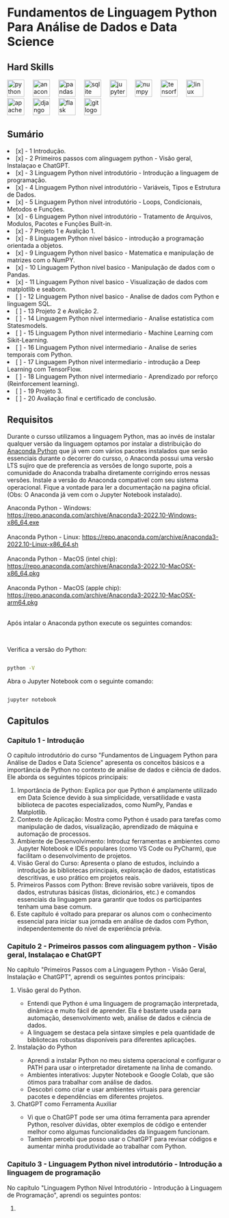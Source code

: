 # Fundamentos de Linguagem Python Para Análise de Dados e Data Science

## Hard Skills

<div align="left">
  <img src="https://cdn.jsdelivr.net/gh/devicons/devicon/icons/python/python-original.svg" height="40" alt="python logo"  />
  <img width="12" />
  <img src="https://cdn.jsdelivr.net/gh/devicons/devicon/icons/anaconda/anaconda-original.svg" height="40" alt="anaconda logo"  />
  <img width="12" />
  <img src="https://cdn.jsdelivr.net/gh/devicons/devicon/icons/pandas/pandas-original.svg" height="40" alt="pandas logo"  />
  <img width="12" />
  <img src="https://cdn.jsdelivr.net/gh/devicons/devicon/icons/sqlite/sqlite-original.svg" height="40" alt="sqlite logo"  />
  <img width="12" />
  <img src="https://cdn.jsdelivr.net/gh/devicons/devicon/icons/jupyter/jupyter-original.svg" height="40" alt="jupyter logo"  />
  <img width="12" />
  <img src="https://cdn.jsdelivr.net/gh/devicons/devicon/icons/numpy/numpy-original.svg" height="40" alt="numpy logo"  />
  <img width="12" />
  <img src="https://cdn.jsdelivr.net/gh/devicons/devicon/icons/tensorflow/tensorflow-original.svg" height="40" alt="tensorflow logo"  />
  <img width="12" />
  <img src="https://cdn.jsdelivr.net/gh/devicons/devicon/icons/linux/linux-original.svg" height="40" alt="linux logo"  />
  <img width="12" />
  <img src="https://cdn.jsdelivr.net/gh/devicons/devicon/icons/apachekafka/apachekafka-original.svg" height="40" alt="apachekafka logo"  />
  <img width="12" />
  <img src="https://cdn.jsdelivr.net/gh/devicons/devicon/icons/django/django-plain.svg" height="40" alt="django logo"  />
  <img width="12" />
  <img src="https://cdn.jsdelivr.net/gh/devicons/devicon/icons/flask/flask-original.svg" height="40" alt="flask logo"  />
  <img width="12" />
  <img src="https://cdn.jsdelivr.net/gh/devicons/devicon/icons/git/git-original.svg" height="40" alt="git logo"  />
</div>

###

## Sumário

<lu>
  <li>[x] - 1 Introdução.</li>
  <li>[x] - 2 Primeiros passos com alinguagem python - Visão geral, Instalaçao e ChatGPT.</li>
  <li>[x] - 3 Linguagem Python nivel introdutório - Introdução a linguagem de programação.</li>
  <li>[x] - 4 Linguagem Python nivel introdutório - Variáveis, Tipos e Estrutura de Dados.</li>
  <li>[x] - 5 Linguagem Python nivel introdutório - Loops, Condicionais, Metodos e Funções.</li>
  <li>[x] - 6 Linguagem Python nivel introdutório - Tratamento de Arquivos, Modulos, Pacotes e Funções Built-in.</li>
  <li>[x] - 7 Projeto 1 e Avalição 1.</li>
  <li>[x] - 8 Linguagem Python nivel básico - introdução a programação orientada a objetos.</li>
  <li>[x] - 9 Linguagem Python nivel basico - Matematica e manipulação de matrizes com o NumPY.</li>
  <li>[x] - 10 Linguagem Python nivel basico - Manipulação de dados com o Pandas.</li>
  <li>[x] - 11 Linguagem Python nivel basico - Visualização de dados com matplotlib e seaborn.</li>
  <li>[ ] - 12 Linguagem Python nivel basico - Analise de dados com Python e linguagem SQL.</li>
  <li>[ ] - 13 Projeto 2 e Avalição 2.</li>
  <li>[ ] - 14 Linguagem Python nivel intermediario - Analise estatistica com Statesmodels.</li>
  <li>[ ] - 15 Linguagem Python nivel intermediario - Machine Learning com Sikit-Learning.</li>
  <li>[ ] - 16 Linguagem Python nivel intermediario - Analise de series temporais com Python.</li>
  <li>[ ] - 17 Linguagem Python nivel intermediario - introdução a Deep Learning com TensorFlow.</li>
  <li>[ ] - 18 Linguagem Python nivel intermediario - Aprendizado por reforço (Reinforcement learning).</li>
  <li>[ ] - 19 Projeto 3.</li>
  <li>[ ] - 20 Avaliação final e certificado de conclusão.</li>
</lu>

## Requisitos
<p>Durante o cursso utilizamos a linguagem Python, mas ao invés de instalar qualquer versão da linguagem optamos por instalar a distribuição do <a href="https://www.anaconda.com/download">Anaconda Python</a> que já vem com vários pacotes instalados que serão essenciais durante o decorrer do cursso,
  o Anaconda possui uma versão LTS sujiro que de preferencia as versões de longo suporte, pois a comunidade do Anaconda trabalha diretamente corrigindo erros nessas versões. Instale a versão do Anaconda compativel com seu sistema operacional. Fique a vontade 
  para ler a documentação na pagina oficial.<br> (Obs: O Anaconda já vem com o Jupyter Notebook instalado).
</p>

Anaconda Python - Windows: https://repo.anaconda.com/archive/Anaconda3-2022.10-Windows-x86_64.exe <br><br>
Anaconda Python - Linux: https://repo.anaconda.com/archive/Anaconda3-2022.10-Linux-x86_64.sh <br><br>
Anaconda Python - MacOS (intel chip): https://repo.anaconda.com/archive/Anaconda3-2022.10-MacOSX-x86_64.pkg <br><br>
Anaconda Python - MacOS (apple chip): https://repo.anaconda.com/archive/Anaconda3-2022.10-MacOSX-arm64.pkg <br><br>

<p>Após intalar o Anaconda python execute os seguintes comandos:</p><br>

<p>Verifica a versão do Python:</p>

``` bash

python -V

```

<p>Abra o Jupyter Notebook com o seguinte comando:</p>

``` bash

jupyter notebook

```

## Capitulos

### Capitulo 1 - Introdução
<p>O capítulo introdutório do curso "Fundamentos de Linguagem Python para Análise de Dados e Data Science" apresenta os conceitos básicos e a importância de Python no contexto de análise de dados 
e ciência de dados. Ele aborda os seguintes tópicos principais:
</p>
<ol>
  <li>Importância de Python: Explica por que Python é amplamente utilizado em Data Science devido à sua simplicidade, versatilidade e vasta biblioteca de pacotes especializados, como NumPy, Pandas e Matplotlib.</li>
  <li>Contexto de Aplicação: Mostra como Python é usado para tarefas como manipulação de dados, visualização, aprendizado de máquina e automação de processos.</li>
  <li>Ambiente de Desenvolvimento: Introduz ferramentas e ambientes como Jupyter Notebook e IDEs populares (como VS Code ou PyCharm), que facilitam o desenvolvimento de projetos.</li>
  <li>Visão Geral do Curso: Apresenta o plano de estudos, incluindo a introdução às bibliotecas principais, exploração de dados, estatísticas descritivas, e uso prático em projetos reais.</li>
  <li>Primeiros Passos com Python: Breve revisão sobre variáveis, tipos de dados, estruturas básicas (listas, dicionários, etc.) e comandos essenciais da linguagem para garantir que todos os participantes tenham uma base comum.</li>
  <li>Este capítulo é voltado para preparar os alunos com o conhecimento essencial para iniciar sua jornada em análise de dados com Python, independentemente do nível de experiência prévia.</li>
</ol>

### Capitulo 2 - Primeiros passos com alinguagem python - Visão geral, Instalaçao e ChatGPT
<p>No capítulo "Primeiros Passos com a Linguagem Python - Visão Geral, Instalação e ChatGPT", aprendi os seguintes pontos principais:</p>
<ol>
  <li>Visão geral do Python.</li>
  <ul>
    <li>Entendi que Python é uma linguagem de programação interpretada, dinâmica e muito fácil de aprender. Ela é bastante usada para automação, desenvolvimento web, análise de dados e ciência de dados.</li>
    <li>A linguagem se destaca pela sintaxe simples e pela quantidade de bibliotecas robustas disponíveis para diferentes aplicações.</li>
  </ul>
  <li>Instalação do Python</li>
  <ul>
    <li>Aprendi a instalar Python no meu sistema operacional e configurar o PATH para usar o interpretador diretamente na linha de comando.</li>
    <li>Ambientes interativos: Jupyter Notebook e Google Colab, que são ótimos para trabalhar com análise de dados.</li>
    <li>Descobri como criar e usar ambientes virtuais para gerenciar pacotes e dependências em diferentes projetos.</li>
  </ul>
  <li>ChatGPT como Ferramenta Auxiliar</li>
  <ul>
    <li>Vi que o ChatGPT pode ser uma ótima ferramenta para aprender Python, resolver dúvidas, obter exemplos de código e entender melhor como algumas funcionalidades da linguagem funcionam.</li>
    <li>Também percebi que posso usar o ChatGPT para revisar códigos e aumentar minha produtividade ao trabalhar com Python.</li>
  </ul>
</ol>

### Capitulo 3  - Linguagem Python nivel introdutório - Introdução a linguagem de programação
<p>No capítulo "Linguagem Python Nível Introdutório - Introdução à Linguagem de Programação", aprendi os seguintes pontos:</p>
<ol>
  <li></li>
</ol>



